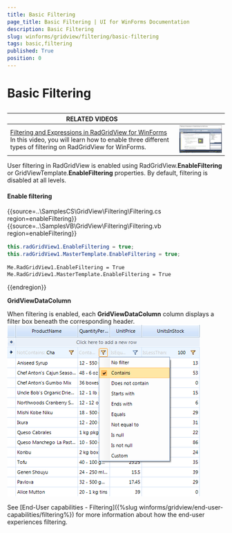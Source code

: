 ```yaml
---
title: Basic Filtering
page_title: Basic Filtering | UI for WinForms Documentation
description: Basic Filtering
slug: winforms/gridview/filtering/basic-filtering
tags: basic,filtering
published: True
position: 0
---
```


# Basic Filtering



## 


| RELATED VIDEOS |  |
| ------ | ------ |
|[Filtering and Expressions in RadGridView for WinForms](http://tv.telerik.com/watch/winforms/filtering-expressions-in-radgridview-for-winforms)<br>In this video, you will learn how to enable three different types of filtering on RadGridView for WinForms.|![gridview-filtering-basic-filtering 001](images/gridview-filtering-basic-filtering001.png)|

User filtering in RadGridView is enabled using RadGridView.__EnableFiltering__ or GridViewTemplate.__EnableFiltering__ properties. By default, filtering is disabled at all levels.

#### Enable filtering

{{source=..\SamplesCS\GridView\Filtering\Filtering.cs region=enableFiltering}} 
{{source=..\SamplesVB\GridView\Filtering\Filtering.vb region=enableFiltering}} 

````C#
this.radGridView1.EnableFiltering = true;
this.radGridView1.MasterTemplate.EnableFiltering = true;

````
````VB.NET
Me.RadGridView1.EnableFiltering = True
Me.RadGridView1.MasterTemplate.EnableFiltering = True

````

{{endregion}} 

__GridViewDataColumn__

When filtering is enabled, each __GridViewDataColumn__ column displays a filter box beneath the corresponding header.<br>![gridview-filtering-basic-filtering 002](images/gridview-filtering-basic-filtering002.png)

See [End-User capabilities - Filtering]({%slug winforms/gridview/end-user-capabilities/filtering%}) for more information about how the end-user experiences filtering.
